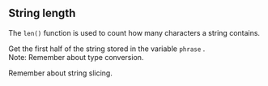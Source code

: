 <h2>String length</h2><p>The <code>len()</code> function is used to count how many characters a string contains.</p><p>Get the first half of the string stored in the variable <code>phrase</code> .<br>
Note: Remember about type conversion.</p><div class="hint">Remember about string slicing.</div>


